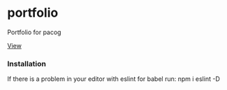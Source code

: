 # portfolio

Portfolio for pacog

[View](https://pacog.github.io/portfolio/)

### Installation

If there is a problem in your editor with eslint for babel run:
npm i eslint -D

